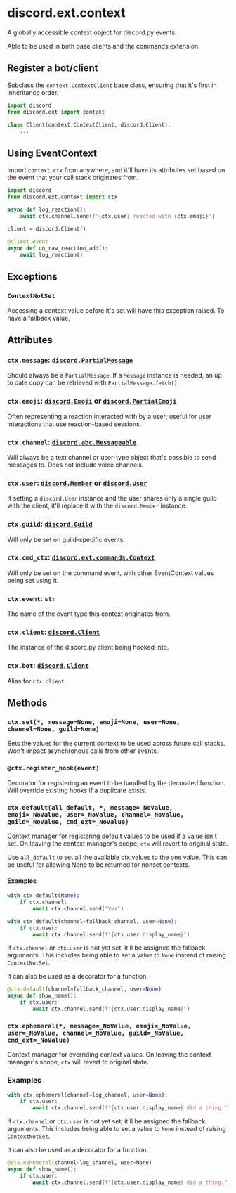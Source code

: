 # discord.ext.context

A globally accessible context object for discord.py events.

Able to be used in both base clients and the commands extension.


## Register a bot/client

Subclass the `context.ContextClient` base class, ensuring that it's first in inheritance order.

```python
import discord
from discord.ext import context

class Client(context.ContextClient, discord.Client):
    ...
```

## Using EventContext

Import `context.ctx` from anywhere, and it'll have its attributes set based on the event that your call stack originates from.

```python
import discord
from discord.ext.context import ctx

async def log_reaction():
    await ctx.channel.send(f"{ctx.user} reacted with {ctx.emoji}")

client = discord.Client()
    
@client.event
async def on_raw_reaction_add():
    await log_reaction()
```

## Exceptions
### `ContextNotSet`
Accessing a context value before it's set will have this exception raised. To have a fallback value, 

## Attributes

### `ctx.message`: [`discord.PartialMessage`](https://discordpy.readthedocs.io/en/latest/api.html#discord.PartialMessage)
Should always be a `PartialMessage`. If a `Message` instance is needed, an up to date copy can be retrieved with `PartialMessage.fetch()`.

### `ctx.emoji`: [`discord.Emoji`](https://discordpy.readthedocs.io/en/latest/api.html#discord.Emoji) or [`discord.PartialEmoji`](https://discordpy.readthedocs.io/en/latest/api.html#discord.PartialEmoji)
Often representing a reaction interacted with by a user; useful for user interactions that use reaction-based sessions.

### `ctx.channel`: [`discord.abc.Messageable`](https://discordpy.readthedocs.io/en/latest/api.html#discord.abc.Messageable)
Will always be a text channel or user-type object that's possible to send messages to. Does not include voice channels.

### `ctx.user`: [`discord.Member`](https://discordpy.readthedocs.io/en/latest/api.html#discord.Member) or [`discord.User`](https://discordpy.readthedocs.io/en/latest/api.html#discord.User)
If setting a `discord.User` instance and the user shares only a single guild with the client, it'll replace it with the `discord.Member` instance.

### `ctx.guild`: [`discord.Guild`](https://discordpy.readthedocs.io/en/latest/api.html#discord.Guild)
Will only be set on guild-specific events.

### `ctx.cmd_ctx`: [`discord.ext.commands.Context`](https://discordpy.readthedocs.io/en/latest/ext/commands/api.html#discord.ext.commands.Context)
Will only be set on the command event, with other EventContext values being set using it.

### `ctx.event`: `str`
The name of the event type this context originates from.

### `ctx.client`: [`discord.Client`](https://discordpy.readthedocs.io/en/latest/api.html#discord.Client)
The instance of the discord.py client being hooked into.

### `ctx.bot`: [`discord.Client`](https://discordpy.readthedocs.io/en/latest/api.html#discord.Client)
Alias for `ctx.client`.

## Methods

### `ctx.set(*, message=None, emoji=None, user=None, channel=None, guild=None)`
Sets the values for the current context to be used across future call stacks. Won't impact asynchronous calls from other events.

### `@ctx.register_hook(event)`
Decorator for registering an event to be handled by the decorated function. Will override existing hooks if a duplicate exists.

### `ctx.default(all_default, *, message=_NoValue, emoji=_NoValue, user=_NoValue, channel=_NoValue, guild=_NoValue, cmd_ext=_NoValue)`
Context manager for registering default values to be used if a value isn't set. On leaving the context manager's scope, `ctx` will revert to original state.

Use `all_default` to set all the available ctx.values to the one value. This can be useful for allowing None to be returned for nonset contexts.

#### Examples
```python
with ctx.default(None):
    if ctx.channel:
        await ctx.channel.send("Yes")
```

```python
with ctx.default(channel=fallback_channel, user=None):
    if ctx.user:
        await ctx.channel.send(f"{ctx.user.display_name}")
```

If `ctx.channel` or `ctx.user` is not yet set, it'll be assigned the fallback arguments. This includes being able to set a value to `None` instead of raising `ContextNotSet`.

It can also be used as a decorator for a function.

```python
@ctx.default(channel=fallback_channel, user=None)
async def show_name():
    if ctx.user:
        await ctx.channel.send(f"{ctx.user.display_name}")
```

### `ctx.ephemeral(*, message=_NoValue, emoji=_NoValue, user=_NoValue, channel=_NoValue, guild=_NoValue, cmd_ext=_NoValue)`
Context manager for overriding context values. On leaving the context manager's scope, `ctx` will revert to original state.

### Examples
```python
with ctx.ephemeral(channel=log_channel, user=None):
    if ctx.user:
        await ctx.channel.send(f"{ctx.user.display_name} did a thing.")
```

If `ctx.channel` or `ctx.user` is not yet set, it'll be assigned the fallback arguments. This includes being able to set a value to `None` instead of raising `ContextNotSet`.

It can also be used as a decorator for a function.

```python
@ctx.ephemeral(channel=log_channel, user=None)
async def show_name():
    if ctx.user:
        await ctx.channel.send(f"{ctx.user.display_name} did a thing.")
```
